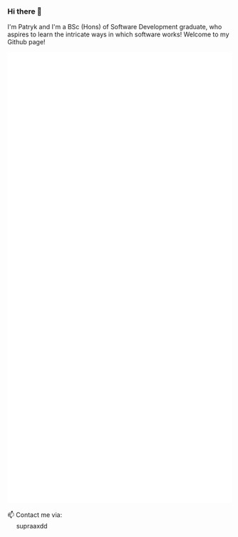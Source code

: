 ### Hi there 👋

I'm Patryk and I'm a BSc (Hons) of Software Development graduate, who aspires to learn the intricate ways in which software works! Welcome to my Github page!

![Metrics](/github-metrics.svg)

📫 Contact me via:<br/>
<img src="https://cdn.logojoy.com/wp-content/uploads/20210422095037/discord-mascot.png" width="16px" height="16px" /> supraaxdd
